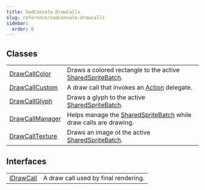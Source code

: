 ```yaml
---
title: SadConsole.DrawCalls
slug: reference/sadconsole.drawcalls
sidebar:
  order: 0
---
```

## Classes

| | |
| --- | --- |
| [DrawCallColor](../sadconsole.drawcalls.drawcallcolor/) | Draws a colored rectangle to the active [SharedSpriteBatch](../sadconsole.host.global/#sharedspritebatch/). |
| [DrawCallCustom](../sadconsole.drawcalls.drawcallcustom/) | A draw call that invokes an [Action](https://learn.microsoft.com/dotnet/api/system.action/) delegate. |
| [DrawCallGlyph](../sadconsole.drawcalls.drawcallglyph/) | Draws a glyph to the active [SharedSpriteBatch](../sadconsole.host.global/#sharedspritebatch/). |
| [DrawCallManager](../sadconsole.drawcalls.drawcallmanager/) | Helps manage the [SharedSpriteBatch](../sadconsole.host.global/#sharedspritebatch/) while draw calls are drawing. |
| [DrawCallTexture](../sadconsole.drawcalls.drawcalltexture/) | Draws an image ot the active [SharedSpriteBatch](../sadconsole.host.global/#sharedspritebatch/). |
## Interfaces

| | |
| --- | --- |
| [IDrawCall](../sadconsole.drawcalls.idrawcall/) | A draw call used by final rendering. |